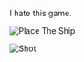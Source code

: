 I hate this game.

![Place The Ship](https://media.giphy.com/media/lUTfMuaSF3kxKFNlTf/giphy.gif)

![Shot](https://media.giphy.com/media/wRh7nwFofTSqmIICfJ/giphy.gif)

